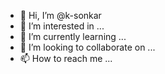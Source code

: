 - 👋 Hi, I’m @k-sonkar
- 👀 I’m interested in ...
- 🌱 I’m currently learning ...
- 💞️ I’m looking to collaborate on ...
- 📫 How to reach me ...

<!---
k-sonkar/k-sonkar is a ✨ special ✨ repository because its `README.md` (this file) appears on your GitHub profile.
You can click the Preview link to take a look at your changes.
--->
